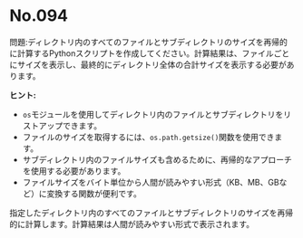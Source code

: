 # No.094

問題:ディレクトリ内のすべてのファイルとサブディレクトリのサイズを再帰的に計算するPythonスクリプトを作成してください。計算結果は、ファイルごとにサイズを表示し、最終的にディレクトリ全体の合計サイズを表示する必要があります。

**ヒント:**

- `os`モジュールを使用してディレクトリ内のファイルとサブディレクトリをリストアップできます。
- ファイルのサイズを取得するには、`os.path.getsize()`関数を使用できます。
- サブディレクトリ内のファイルサイズも含めるために、再帰的なアプローチを使用する必要があります。
- ファイルサイズをバイト単位から人間が読みやすい形式（KB、MB、GBなど）に変換する関数が便利です。

指定したディレクトリ内のすべてのファイルとサブディレクトリのサイズを再帰的に計算します。計算結果は人間が読みやすい形式で表示されます。
